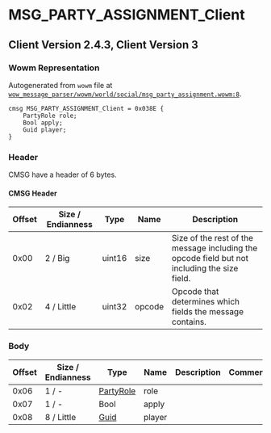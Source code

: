 # MSG_PARTY_ASSIGNMENT_Client

## Client Version 2.4.3, Client Version 3

### Wowm Representation

Autogenerated from `wowm` file at [`wow_message_parser/wowm/world/social/msg_party_assignment.wowm:8`](https://github.com/gtker/wow_messages/tree/main/wow_message_parser/wowm/world/social/msg_party_assignment.wowm#L8).
```rust,ignore
cmsg MSG_PARTY_ASSIGNMENT_Client = 0x038E {
    PartyRole role;
    Bool apply;
    Guid player;
}
```
### Header

CMSG have a header of 6 bytes.

#### CMSG Header

| Offset | Size / Endianness | Type   | Name   | Description |
| ------ | ----------------- | ------ | ------ | ----------- |
| 0x00   | 2 / Big           | uint16 | size   | Size of the rest of the message including the opcode field but not including the size field.|
| 0x02   | 4 / Little        | uint32 | opcode | Opcode that determines which fields the message contains.|

### Body

| Offset | Size / Endianness | Type | Name | Description | Comment |
| ------ | ----------------- | ---- | ---- | ----------- | ------- |
| 0x06 | 1 / - | [PartyRole](partyrole.md) | role |  |  |
| 0x07 | 1 / - | Bool | apply |  |  |
| 0x08 | 8 / Little | [Guid](../spec/packed-guid.md) | player |  |  |

